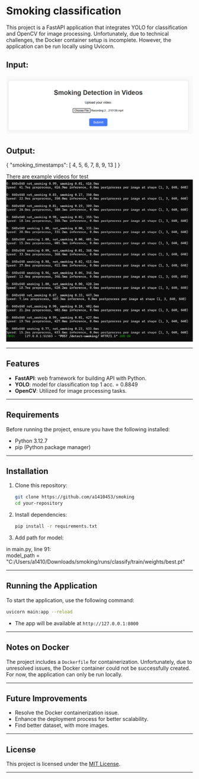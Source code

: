 ﻿# Smoking classification

This project is a FastAPI application that integrates YOLO for classification and OpenCV for image processing. Unfortunately, due to technical challenges, the Docker container setup is incomplete. However, the application can be run locally using Uvicorn.
## Input:
![uploading](image.png)

## Output:
{
    "smoking_timestamps": [
        4,
        5,
        6,
        7,
        8,
        9,
        13
    ]
}

There are example videos for test
![result](image-1.png)


---

## Features

- **FastAPI**: web framework for building API with Python.
- **YOLO**: model for classification top 1 acc. = 0.8849
- **OpenCV**: Utilized for image processing tasks.
---

## Requirements

Before running the project, ensure you have the following installed:

- Python 3.12.7
- pip (Python package manager)

---

## Installation

1. Clone this repository:
   ```bash
   git clone https://github.com/a1410453/smoking
   cd your-repository
   ```

2. Install dependencies:
   ```bash
   pip install -r requirements.txt
   ```

3. Add path for model:

in main.py, line 91:         
    model_path = "C:/Users/a1410/Downloads/smoking/runs/classify/train/weights/best.pt"

---

## Running the Application

To start the application, use the following command:

```bash
uvicorn main:app --reload
```

- The app will be available at `http://127.0.0.1:8000`

---

## Notes on Docker

The project includes a `Dockerfile` for containerization. Unfortunately, due to unresolved issues, the Docker container could not be successfully created. For now, the application can only be run locally.

---

## Future Improvements

- Resolve the Docker containerization issue.
- Enhance the deployment process for better scalability.
- Find better dataset, with more images.

---

## License

This project is licensed under the [MIT License](LICENSE).

---
